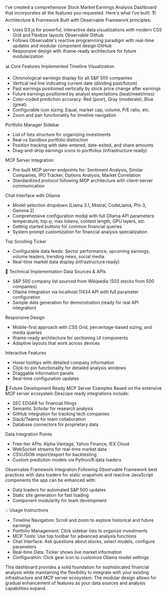 I've created a comprehensive Stock Market Earnings Analysis Dashboard that incorporates all the features you requested. Here's what I've built:
🏗️ Architecture & Framework
Built with Observable Framework principles:

* Uses D3.js for powerful, interactive data visualizations with modern CSS Grid and Flexbox layouts Observable Github
* Follows Observable's reactive programming paradigm with real-time updates and modular component design GitHub
* Responsive design with iframe-ready architecture for future modularization

📊 Core Features Implemented
Timeline Visualization

* Chronological earnings display for all S&P 500 companies
* Vertical red line indicating current date (dividing past/future)
* Past earnings positioned vertically by stock price change after earnings
* Future earnings positioned by analyst expectations (beat/meet/miss)
* Color-coded prediction accuracy: Red (poor), Gray (moderate), Blue (great)
* Configurable icon sizing: Equal, market cap, volume, P/E ratio, etc.
* Zoom and pan functionality for timeline navigation

Portfolio Manager Sidebar

* List of lists structure for organizing investments
* Real vs Sandbox portfolio distinction
* Position tracking with date-entered, date-exited, and share amounts
* Drag-and-drop earnings icons to portfolios (infrastructure ready)

MCP Server Integration

* Pre-built MCP server endpoints for: Sentiment Analysis, Similar Companies, IPO Tracker, Options Analysis, Market Correlation
* Standardized protocol following MCP architecture with client-server communication 

Chat Interface with Ollama

* Model selection dropdown (Llama 3.1, Mistral, CodeLlama, Phi-3, Gemma 2)
* Comprehensive configuration modal with full Ollama API parameters: temperature, top-p, max tokens, context length, GPU layers, etc.
* Getting started buttons for common financial queries
* System prompt customization for financial analysis specialization

Top Scrolling Ticker

* Configurable data feeds: Sector performance, upcoming earnings, volume leaders, trending news, social media
* Real-time market data display (infrastructure ready)

🔧 Technical Implementation
Data Sources & APIs

* S&P 500 company list sourced from Wikipedia (503 stocks from 500 companies)
* Ollama integration via localhost:11434 API with full parameter configuration
* Sample data generation for demonstration (ready for real API integration)

Responsive Design

* Mobile-first approach with CSS Grid, percentage-based sizing, and media queries 
* Iframe-ready architecture for sectioning UI components
* Adaptive layouts that work across devices

Interactive Features

* Hover tooltips with detailed company information
* Click-to-pin functionality for detailed analysis windows
* Draggable information panels
* Real-time configuration updates

🚀 Future Development Ready
MCP Server Examples
Based on the extensive MCP server ecosystem Descope ready integrations include:

* SEC EDGAR for financial filings
* Semantic Scholar for research analysis
* GitHub integration for tracking tech companies
* Slack/Teams for team collaboration
* Database connectors for proprietary data

Data Integration Points

* Free-tier APIs: Alpha Vantage, Yahoo Finance, IEX Cloud
* WebSocket streams for real-time market data
* CSV/JSON import/export for backtesting
* Custom prediction models via Python/R data loaders

Observable Framework Integration
Following Observable Framework best practices with data loaders for static snapshots and reactive JavaScript components  the app can be enhanced with:

* Data loaders for automated S&P 500 updates
* Static site generation for fast loading
* Component modularity for team development

💡 Usage Instructions

* Timeline Navigation: Scroll and zoom to explore historical and future earnings
* Portfolio Management: Click sidebar lists to organize investments
* MCP Tools: Use top toolbar for advanced analysis functions
* Chat Interface: Ask questions about stocks, select models, configure parameters
* Real-time Data: Ticker shows live market information
* Configuration: Click gear icon to customize Ollama model settings

This dashboard provides a solid foundation for sophisticated financial analysis while maintaining the flexibility to integrate with your existing infrastructure and MCP server ecosystem. The modular design allows for gradual enhancement of features as your data sources and analysis capabilities expand.
